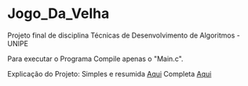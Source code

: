 # Jogo_Da_Velha
Projeto final de disciplina
Técnicas de Desenvolvimento de Algoritmos - UNIPE

Para executar o Programa Compile apenas o "Main.c".

Explicação do Projeto:
Simples e resumida <a href="https://www.youtube.com/watch?v=hn-qcNvIoqg">Aqui</a>
Completa <a href="https://www.youtube.com/watch?v=wc6pZlgvpRs">Aqui</a>
